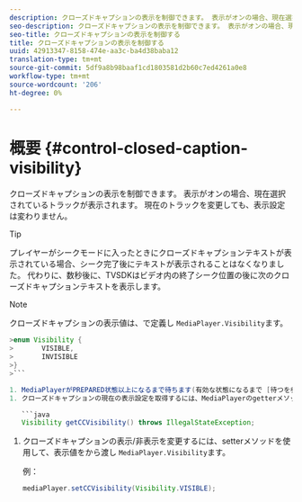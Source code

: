 ```yaml
---
description: クローズドキャプションの表示を制御できます。 表示がオンの場合、現在選択されているトラックが表示されます。 現在のトラックを変更しても、表示設定は変わりません。
seo-description: クローズドキャプションの表示を制御できます。 表示がオンの場合、現在選択されているトラックが表示されます。 現在のトラックを変更しても、表示設定は変わりません。
seo-title: クローズドキャプションの表示を制御する
title: クローズドキャプションの表示を制御する
uuid: 42913347-8158-474e-aa3c-ba4d38baba12
translation-type: tm+mt
source-git-commit: 5df9a8b98baaf1cd1803581d2b60c7ed4261a0e8
workflow-type: tm+mt
source-wordcount: '206'
ht-degree: 0%

---
```



# 概要 {#control-closed-caption-visibility}

クローズドキャプションの表示を制御できます。 表示がオンの場合、現在選択されているトラックが表示されます。 現在のトラックを変更しても、表示設定は変わりません。

>[!TIP]
>
>プレイヤーがシークモードに入ったときにクローズドキャプションテキストが表示されている場合、シーク完了後にテキストが表示されることはなくなりました。 代わりに、数秒後に、TVSDKはビデオ内の終了シーク位置の後に次のクローズドキャプションテキストを表示します。

>[!NOTE]
>
>クローズドキャプションの表示値は、で定義し `MediaPlayer.Visibility`ます。
>
>
```java
>enum Visibility { 
>       VISIBLE,  
>       INVISIBLE 
>}
>```

1. MediaPlayerがPREPARED状態以上になるまで待ちます(有効な状態になるまで [待つを参照してください](../../../tvsdk-1.4-for-android/ui-configure/android-1.4-ui-state-prepared-wait-for.md))。
1. クローズドキャプションの現在の表示設定を取得するには、MediaPlayerのgetterメソッドを使用します。このメソッドは、表示値を返します。

   ```java
   Visibility getCCVisibility() throws IllegalStateException;
   ```

1. クローズドキャプションの表示/非表示を変更するには、setterメソッドを使用して、表示値をから渡し `MediaPlayer.Visibility`ます。

   例：

   ```java
   mediaPlayer.setCCVisibility(Visibility.VISIBLE);
   ```

